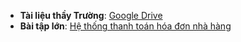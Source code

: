 - **Tài liệu thầy Trường**: [Google Drive](https://drive.google.com/drive/u/0/folders/1HKN6I9OUCAY8kPWQM_loa80NtEIDuDKZ)
- **Bài tập lớn**: [Hệ thống thanh toán hóa đơn nhà hàng](https://github.com/khoivux/BTL_KTMT)

